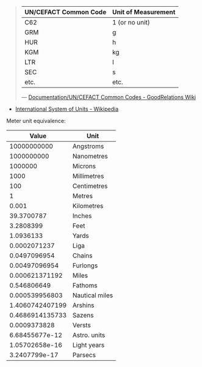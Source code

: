 > | UN/CEFACT Common Code | Unit of Measurement |
> |-----------------------|---------------------|
> | C62                   | 1 (or no unit)      |
> | GRM                   | g                   |
> | HUR                   | h                   |
> | KGM                   | kg                  |
> | LTR                   | l                   |
> | SEC                   | s                   |
> | etc.                  | etc.                |
> 
> — [Documentation/UN/CEFACT Common Codes - GoodRelations Wiki](http://wiki.goodrelations-vocabulary.org/Documentation/UN/CEFACT_Common_Codes)

- [International System of Units - Wikipedia](https://en.wikipedia.org/wiki/International_System_of_Units)

Meter unit equivalence:

| Value           | Unit           |
|-----------------|----------------|
| 10000000000     | Angstroms      |
| 1000000000      | Nanometres     |
| 1000000         | Microns        |
| 1000            | Millimetres    |
| 100             | Centimetres    |
| 1               | Metres         |
| 0.001           | Kilometres     |
| 39.3700787      | Inches         |
| 3.2808399       | Feet           |
| 1.0936133       | Yards          |
| 0.0002071237    | Liga           |
| 0.0497096954    | Chains         |
| 0.00497096954   | Furlongs       |
| 0.000621371192  | Miles          |
| 0.546806649     | Fathoms        |
| 0.000539956803  | Nautical miles |
| 1.4060742407199 | Arshins        |
| 0.4686914135733 | Sazens         |
| 0.0009373828    | Versts         |
| 6.68455677e-12  | Astro. units   |
| 1.05702658e-16  | Light years    |
| 3.2407799e-17   | Parsecs        |
